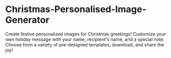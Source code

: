 # Christmas-Personalised-Image-Generator
Create festive personalized images for Christmas greetings! Customize your own holiday message with your name, recipient's name, and a special note. Choose from a variety of pre-designed templates, download, and share the joy!
